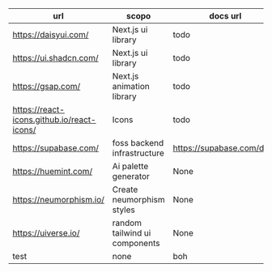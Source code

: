 | url | scopo | docs url |
|-----|-------|----------|
| https://daisyui.com/ | Next.js ui library | todo |
| https://ui.shadcn.com/ | Next.js ui library | todo |
| https://gsap.com/ | Next.js animation library | todo |
| https://react-icons.github.io/react-icons/ | Icons | todo |
| https://supabase.com/ | foss backend infrastructure | https://supabase.com/docs |
| https://huemint.com/ | Ai palette generator | None |
| https://neumorphism.io/ | Create neumorphism styles | None |
| https://uiverse.io/ | random tailwind ui components | None |
| test | none | boh |